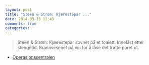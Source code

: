 ```yaml
---
layout: post
title: "Steen & Strøm: Kjærestepar ..."
date: 2014-03-13 12:49
comments: true
categories: 
---
```


> Steen & Strøm: Kjærestepar sovnet på et toalett. Innelåst etter stengetid. Brannvesenet på vei for å låse det trøtte paret ut.
- [Operasjonssentralen](https://twitter.com/oslopolitiops/status/444198472871579648)
